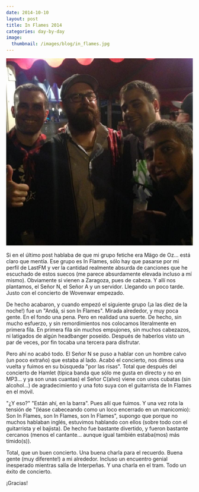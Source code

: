 ```yaml
---
date: 2014-10-10
layout: post
title: In Flames 2014
categories: day-by-day
image:
  thumbnail: /images/blog/in_flames.jpg
---
```


[![In Flames Interpeñas - Miky - Miguel](/images/blog/in_flames.jpg)](/images/blog/in_flames.jpg)

Si en el último post hablaba de que mi grupo fetiche era Mägo de Oz... está claro que mentía. Ese grupo es In Flames, sólo hay que pasarse por mi perfil de LastFM y ver la cantidad realmente absurda de canciones que he escuchado de estos suecos (me parece absurdamente elevada incluso a mí mismo). Obviamente si vienen a Zaragoza, pues de cabeza. Y allí nos plantamos, el Señor N, el Señor A y un servidor. Llegando un poco tarde. Justo con el concierto de Wovenwar empezado.

De hecho acabaron, y cuando empezó el siguiente grupo (¡a las diez de la noche!) fue un "Andá, si son In Flames". Mirada alrededor, y muy poca gente. En el fondo una pena. Pero en realidad una suerte. De hecho, sin mucho esfuerzo, y sin remordimientos nos colocamos literalmente en primera fila. En primera fila sin muchos empujones, sin muchos cabezazos, ni latigados de algún headbanger poseído. Después de haberlos visto un par de veces, por fin tocaba una tercera para disfrutar.

Pero ahí no acabó todo. El Señor N se puso a hablar con un hombre calvo (un poco extraño) que estaba al lado. Acabó el concierto, nos dimos una vuelta y fuimos en su búsqueda "por las risas". Total que después del concierto de Hamlet (típica banda que sólo me gusta en directo y no en MP3... y ya son unas cuantas) el Señor C(alvo) viene con unos cubatas (sin alcohol...) de agradecimiento y una foto suya con el guitarrista de In Flames en el móvil.

"¿Y eso?" "Están ahí, en la barra". Pues allí que fuimos. Y una vez rota la tensión de "(léase cabeceando como un loco encerrado en un manicomio): Son In Flames, son In Flames, son In Flames", supongo que porque no muchos hablaban inglés, estuvimos hablando con ellos (sobre todo con el guitarrista y el bajista). De hecho fue bastante divertido, y fueron bastante cercanos (menos el cantante... aunque igual también estaba(mos) más tímido(s)).

Total, que un buen concierto. Una buena charla para el recuerdo. Buena gente (muy diferente!) a mi alrededor. Incluso un encuentro genial inesperado mientras salía de Interpeñas. Y una charla en el tram. Todo un éxito de concierto.

¡Gracias!
